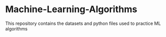 # Machine-Learning-Algorithms
This repository contains the datasets and python files used to practice ML algorithms
